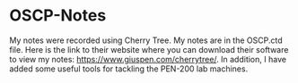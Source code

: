 # OSCP-Notes
My notes were recorded using Cherry Tree. My notes are in the OSCP.ctd file. Here is the link to their website where you can download their software to view my notes: https://www.giuspen.com/cherrytree/.
In addition, I have added some useful tools for tackling the PEN-200 lab machines.
